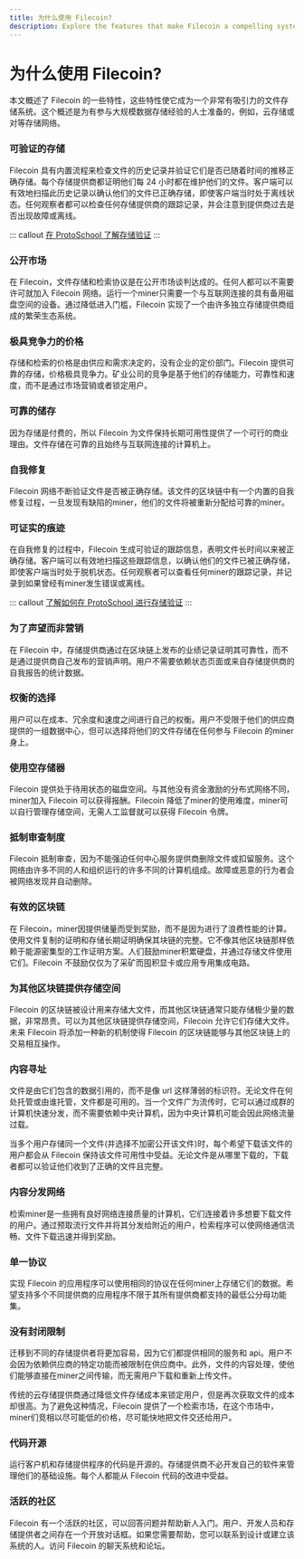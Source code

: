 ```yaml
---
title: 为什么使用 Filecoin?
description: Explore the features that make Filecoin a compelling system for storing files.
---
```


# 为什么使用 Filecoin?

本文概述了 Filecoin 的一些特性，这些特性使它成为一个非常有吸引力的文件存储系统。这个概述是为有参与大规模数据存储经验的人士准备的，例如，云存储或对等存储网络。

### 可验证的存储

Filecoin 具有内置流程来检查文件的历史记录并验证它们是否已随着时间的推移正确存储。每个存储提供商都证明他们每 24 小时都在维护他们的文件。客户端可以有效地扫描此历史记录以确认他们的文件已正确存储，即使客户端当时处于离线状态。任何观察者都可以检查任何存储提供商的跟踪记录，并会注意到提供商过去是否出现故障或离线。

::: callout
[在 ProtoSchool 了解存储验证](https://proto.school/#/verifying-storage-on-filecoin)
:::

### 公开市场

在 Filecoin，文件存储和检索协议是在公开市场谈判达成的。任何人都可以不需要许可就加入 Filecoin 网络。运行一个miner只需要一个与互联网连接的具有备用磁盘空间的设备。通过降低进入门槛，Filecoin 实现了一个由许多独立存储提供商组成的繁荣生态系统。

### 极具竞争力的价格

存储和检索的价格是由供应和需求决定的，没有企业的定价部门。Filecoin 提供可靠的存储，价格极具竞争力。矿业公司的竞争是基于他们的存储能力，可靠性和速度，而不是通过市场营销或者锁定用户。

### 可靠的储存

因为存储是付费的，所以 Filecoin 为文件保持长期可用性提供了一个可行的商业理由。文件存储在可靠的且始终与互联网连接的计算机上。

### 自我修复

Filecoin 网络不断验证文件是否被正确存储。该文件的区块链中有一个内置的自我修复过程，一旦发现有缺陷的miner，他们的文件将被重新分配给可靠的miner。

### 可证实的痕迹

在自我修复的过程中，Filecoin 生成可验证的跟踪信息，表明文件长时间以来被正确存储。客户端可以有效地扫描这些跟踪信息，以确认他们的文件已被正确存储，即使客户端当时处于脱机状态。任何观察者可以查看任何miner的跟踪记录，并记录到如果曾经有miner发生错误或离线。

::: callout
[了解如何在 ProtoSchool 进行存储验证](https://proto.school/#/verifying-storage-on-filecoin)
:::

### 为了声望而非营销

在 Filecoin 中，存储提供商通过在区块链上发布的业绩记录证明其可靠性，而不是通过提供商自己发布的营销声明。用户不需要依赖状态页面或来自存储提供商的自我报告的统计数据。

### 权衡的选择

用户可以在成本、冗余度和速度之间进行自己的权衡。用户不受限于他们的供应商提供的一组数据中心，但可以选择将他们的文件存储在任何参与 Filecoin 的miner身上。

### 使用空存储器

Filecoin 提供处于待用状态的磁盘空间。与其他没有资金激励的分布式网络不同，miner加入 Filecoin 可以获得报酬。Filecoin 降低了miner的使用难度，miner可以自行管理存储空间，无需人工监督就可以获得 Filecoin 令牌。

### 抵制审查制度

Filecoin 抵制审查，因为不能强迫任何中心服务提供商删除文件或扣留服务。这个网络由许多不同的人和组织运行的许多不同的计算机组成。故障或恶意的行为者会被网络发现并自动删除。

### 有效的区块链

在 Filecoin，miner因提供储量而受到奖励，而不是因为进行了浪费性能的计算。使用文件复制的证明和存储长期证明确保其块链的完整。它不像其他区块链那样依赖于能源密集型的工作证明方案。人们鼓励miner积累硬盘，并通过存储文件使用它们。Filecoin 不鼓励仅仅为了采矿而囤积显卡或应用专用集成电路。

### 为其他区块链提供存储空间

Filecoin 的区块链被设计用来存储大文件，而其他区块链通常只能存储极少量的数据，非常昂贵。可以为其他区块链提供存储空间，Filecoin 允许它们存储大文件。未来 Filecoin 将添加一种新的机制使得 Filecoin 的区块链能够与其他区块链上的交易相互操作。

### 内容寻址

文件是由它们包含的数据引用的，而不是像 url 这样薄弱的标识符。无论文件在何处托管或由谁托管，文件都是可用的。当一个文件广为流传时，它可以通过成群的计算机快速分发，而不需要依赖中央计算机，因为中央计算机可能会因此网络流量过载。

当多个用户存储同一个文件(并选择不加密公开该文件)时，每个希望下载该文件的用户都会从 Filecoin 保持该文件可用性中受益。无论文件是从哪里下载的，下载者都可以验证他们收到了正确的文件且完整。

### 内容分发网络

检索miner是一些拥有良好网络连接质量的计算机，它们连接着许多想要下载文件的用户。通过预取流行文件并将其分发给附近的用户，检索程序可以使网络通信流畅、文件下载迅速并得到奖励。

### 单一协议

实现 Filecoin 的应用程序可以使用相同的协议在任何miner上存储它们的数据。希望支持多个不同提供商的应用程序不限于其所有提供商都支持的最低公分母功能集。

### 没有封闭限制

迁移到不同的存储提供者将更加容易，因为它们都提供相同的服务和 api。用户不会因为依赖供应商的特定功能而被限制在供应商中。此外，文件的内容处理，使他们能够直接在miner之间传输，而无需用户下载和重新上传文件。

传统的云存储提供商通过降低文件存储成本来锁定用户，但是再次获取文件的成本却很高。为了避免这种情况，Filecoin 提供了一个检索市场，在这个市场中，miner们竞相以尽可能低的价格，尽可能快地把文件交还给用户。

### 代码开源

运行客户机和存储提供程序的代码是开源的。存储提供商不必开发自己的软件来管理他们的基础设施。每个人都能从 Filecoin 代码的改进中受益。

### 活跃的社区

Filecoin 有一个活跃的社区，可以回答问题并帮助新人入门。用户、开发人员和存储提供者之间存在一个开放对话框。如果您需要帮助，您可以联系到设计或建立该系统的人。访问 Filecoin 的聊天系统和论坛。
